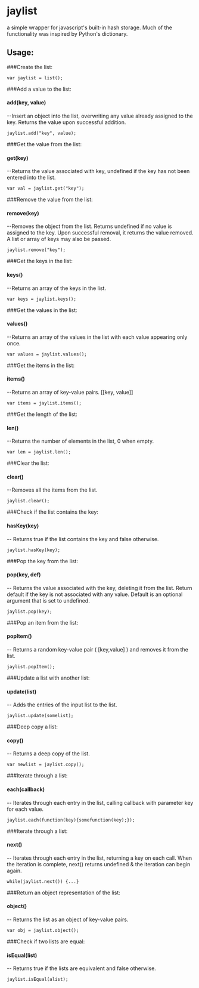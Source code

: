 # jaylist
a simple wrapper for javascript's built-in hash storage. 
Much of the functionality was inspired by Python's dictionary.

## Usage:
###Create the list:

    var jaylist = list(); 
   
###Add a value to the list:

#### add(key, value)
--Insert an object into the list, overwriting any value already assigned to the key. Returns the value upon successful addition.

    jaylist.add("key", value);
   
###Get the value from the list:

#### get(key)
--Returns the value associated with key, undefined if the key has not been entered into the list.

    var val = jaylist.get("key"); 
  
###Remove the value from the list:

#### remove(key)
--Removes the object from the list. Returns undefined if no value is assigned to the key. Upon successful removal, it returns the value removed. A list or array of keys may also be passed.

    jaylist.remove("key");

###Get the keys in the list:

#### keys()
--Returns an array of the keys in the list.

    var keys = jaylist.keys();

###Get the values in the list:

#### values()
--Returns an array of the values in the list with each value appearing only once.

    var values = jaylist.values();

###Get the items in the list:

#### items()
--Returns an array of key-value pairs. [[key, value]]

    var items = jaylist.items();

###Get the length of the list:

#### len() 
--Returns the number of elements in the list, 0 when empty.

    var len = jaylist.len();    

###Clear the list:

#### clear()
--Removes all the items from the list.

    jaylist.clear();

###Check if the list contains the key:
    
#### hasKey(key)
-- Returns true if the list contains the key and false otherwise.

    jaylist.hasKey(key);

###Pop the key from the list:

#### pop(key, def)
-- Returns the value associated with the key, deleting it from the list. Return default if the key is not associated with any value. Default is an optional argument that is set to undefined.

    jaylist.pop(key);

###Pop an item from the list:

#### popItem()
-- Returns a random key-value pair ( [key,value] ) and removes it from the list.

    jaylist.popItem();

###Update a list with another list:
    
#### update(list)
-- Adds the entries of the input list to the list.

    jaylist.update(somelist);

###Deep copy a list:

#### copy()
-- Returns a deep copy of the list.

    var newlist = jaylist.copy();

###Iterate through a list:

#### each(callback)
-- Iterates through each entry in the list, calling callback with parameter key for each value.

    jaylist.each(function(key){somefunction(key);});

###Iterate through a list:

#### next()
-- Iterates through each entry in the list, returning a key on each call. When the iteration is complete, next() returns undefined & the iteration can begin again.

    while(jaylist.next()) {...}

###Return an object representation of the list:

#### object()
-- Returns the list as an object of key-value pairs.

    var obj = jaylist.object();

###Check if two lists are equal:
	
#### isEqual(list)
-- Returns true if the lists are equivalent and false otherwise.

    jaylist.isEqual(alist);

